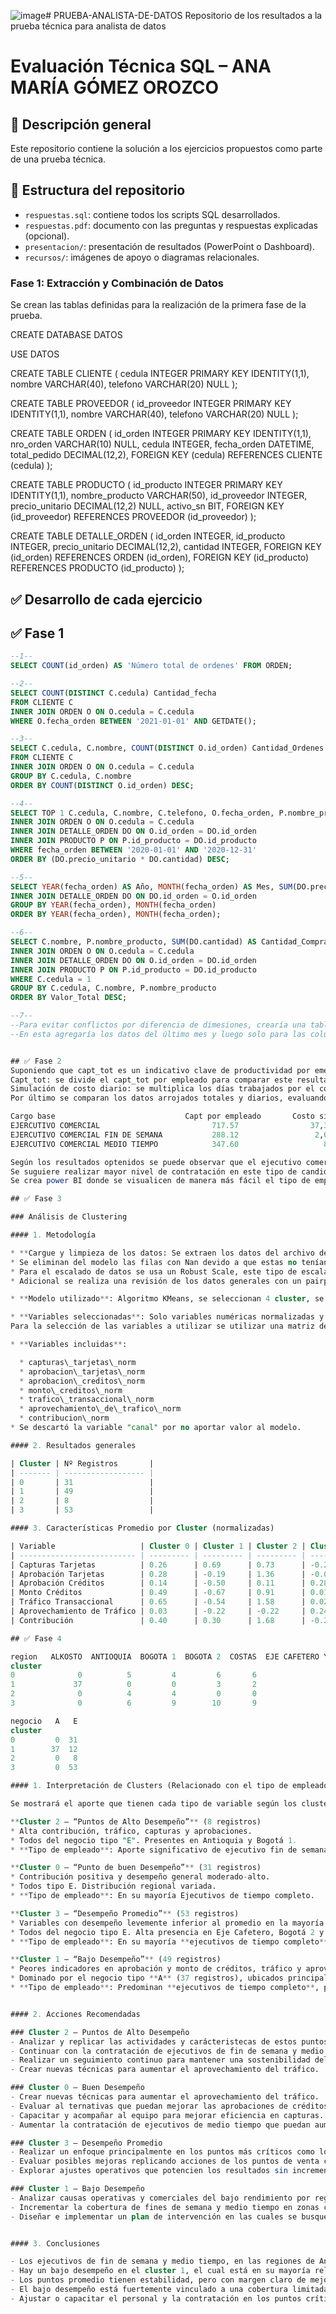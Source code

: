 ![image](https://github.com/user-attachments/assets/ccd5210f-eb7a-4744-a8c8-311cca1de04e)# PRUEBA-ANALISTA-DE-DATOS
Repositorio de los resultados a la prueba técnica para analista de datos
# Evaluación Técnica SQL – ANA MARÍA GÓMEZ OROZCO

## 🧩 Descripción general
Este repositorio contiene la solución a los ejercicios propuestos como parte de una prueba técnica.

## 📁 Estructura del repositorio
- `respuestas.sql`: contiene todos los scripts SQL desarrollados.
- `respuestas.pdf`: documento con las preguntas y respuestas explicadas (opcional).
- `presentacion/`: presentación de resultados (PowerPoint o Dashboard).
- `recursos/`: imágenes de apoyo o diagramas relacionales.


### Fase 1: Extracción y Combinación de Datos
Se crean las tablas definidas para la realización de la primera fase de la prueba. 


CREATE DATABASE DATOS

USE DATOS

CREATE TABLE CLIENTE (
	cedula INTEGER PRIMARY KEY IDENTITY(1,1),
    nombre VARCHAR(40),
    telefono VARCHAR(20) NULL
);

CREATE TABLE PROVEEDOR (
	id_proveedor INTEGER PRIMARY KEY IDENTITY(1,1),
	nombre VARCHAR(40),
    telefono VARCHAR(20) NULL
);

CREATE TABLE ORDEN (
	id_orden INTEGER PRIMARY KEY IDENTITY(1,1),
	nro_orden VARCHAR(10) NULL,
	cedula INTEGER,
    fecha_orden DATETIME,
    total_pedido DECIMAL(12,2),
	FOREIGN KEY (cedula) REFERENCES CLIENTE (cedula)
);

CREATE TABLE PRODUCTO (
	id_producto INTEGER PRIMARY KEY IDENTITY(1,1),
    nombre_producto VARCHAR(50),
	id_proveedor INTEGER,
    precio_unitario DECIMAL(12,2) NULL,
	activo_sn BIT,
	FOREIGN KEY (id_proveedor) REFERENCES PROVEEDOR (id_proveedor)
);

CREATE TABLE DETALLE_ORDEN (
	id_orden INTEGER,
    id_producto INTEGER,
    precio_unitario DECIMAL(12,2),
	cantidad INTEGER,
	FOREIGN KEY (id_orden) REFERENCES ORDEN (id_orden),
	FOREIGN KEY (id_producto) REFERENCES PRODUCTO (id_producto)
);


## ✅ Desarrollo de cada ejercicio
## ✅ Fase 1
```sql
--1--
SELECT COUNT(id_orden) AS 'Número total de ordenes' FROM ORDEN;

--2--
SELECT COUNT(DISTINCT C.cedula) Cantidad_fecha
FROM CLIENTE C
INNER JOIN ORDEN O ON O.cedula = C.cedula
WHERE O.fecha_orden BETWEEN '2021-01-01' AND GETDATE();

--3--
SELECT C.cedula, C.nombre, COUNT(DISTINCT O.id_orden) Cantidad_Ordenes
FROM CLIENTE C
INNER JOIN ORDEN O ON O.cedula = C.cedula
GROUP BY C.cedula, C.nombre
ORDER BY COUNT(DISTINCT O.id_orden) DESC; 

--4--
SELECT TOP 1 C.cedula, C.nombre, C.telefono, O.fecha_orden, P.nombre_producto, DO.cantidad, DO.precio_unitario FROM CLIENTE C
INNER JOIN ORDEN O ON O.cedula = C.cedula
INNER JOIN DETALLE_ORDEN DO ON O.id_orden = DO.id_orden
INNER JOIN PRODUCTO P ON P.id_producto = DO.id_producto
WHERE fecha_orden BETWEEN '2020-01-01' AND '2020-12-31'
ORDER BY (DO.precio_unitario * DO.cantidad) DESC;

--5--
SELECT YEAR(fecha_orden) AS Año, MONTH(fecha_orden) AS Mes, SUM(DO.precio_unitario * DO.cantidad) AS 'Valor total vendido' FROM ORDEN O
INNER JOIN DETALLE_ORDEN DO ON DO.id_orden = O.id_orden
GROUP BY YEAR(fecha_orden), MONTH(fecha_orden)
ORDER BY YEAR(fecha_orden), MONTH(fecha_orden);

--6--
SELECT C.nombre, P.nombre_producto, SUM(DO.cantidad) AS Cantidad_Comprada,SUM(DO.cantidad * DO.precio_unitario) AS Valor_Total FROM CLIENTE C
INNER JOIN ORDEN O ON O.cedula = C.cedula
INNER JOIN DETALLE_ORDEN DO ON O.id_orden = DO.id_orden
INNER JOIN PRODUCTO P ON P.id_producto = DO.id_producto
WHERE C.cedula = 1
GROUP BY C.cedula, C.nombre, P.nombre_producto
ORDER BY Valor_Total DESC;

--7--
--Para evitar conflictos por diferencia de dimesiones, crearía una tabla temporal que cargue la nueva columna.
--En esta agregaría los datos del último mes y luego solo para las columnas compatibles realizaría la inserción con la nueva estructura


## ✅ Fase 2
Suponiendo que capt_tot es un indicativo clave de productividad por emepleado, se crea una tabla donde se desglozan los datos de la siguiente manera:
Capt_tot: se divide el capt_tot por empleado para comparar este resultado con una simulación de costo diario (Se toma un valor de ejemplo para el costo diario por ejecutivo). 
Simulación de costo diario: se multiplica los días trabajados por el costo del día (simulado) y se multiplica este dato por el porcentaje asignado a cada tipo de candidato.
Por último se comparan los datos arrojados totales y diarios, evaluando la productividad según el tipo de candidato.

Cargo base                             Capt por empleado       Costo simulado     Capt/Costo
EJERCUTIVO COMERCIAL                         717.57                37,308,955        0.0000192
EJERCUTIVO COMERCIAL FIN DE SEMANA           288.12                 2,011,972        0.0001432
EJERCUTIVO COMERCIAL MEDIO TIEMPO            347.60                   866,713        0.0004010

Según los resultados optenidos se puede observar que el ejecutivo comercial de medio tiempo es el de mayor captación por costo,  es el más productivo por valor pagado según los porcentajes asignados.
Se suguiere realizar mayor nivel de contratación en este tipo de candidato dado que este representa una mayor productiva que incluso el ejecutivo de tiempo completo el cual tiene gran aporte y valor a nivel general pero menos productividad.
Se crea power BI donde se visualicen de manera más fácil el tipo de empleado, la región y el negocio para posteriormente comparar con los resultados de los cluster. 

## ✅ Fase 3

### Análisis de Clustering

#### 1. Metodología

* **Cargue y limpieza de los datos: Se extraen los datos del archivo de Excel entregado, se realizar el análisis de los datos seleccionando las variables numéricas y visualizando sus datos descriptivos, como media, mediana, conteo y demás datos.
* Se eliminan del modelo las filas con Nan devido a que estas no tenían aportes significativos en los resultados, debido que los valores en cero si podían aportar al modelo se decide conservarlos, estos valores extremos se pretende normalizar con el escalada.
* Para el escalado de datos se usa un Robust Scale, este tipo de escalado es muy bueno para datos extremos como lo es el cado de valores en 0 comparado con valores altos.
* Adicional se realiza una revisión de los datos generales con un pairplot de todas las variable, y se grafica de igual manera las variables categorias con su frecuencia, viendo así el aporte que tiene la region y el tipo de negoocio, esto no se realiza en el canal, en esa variable se evidencio que no tenía aporte significativos tomandose como variable categorica y ni como numérica (se hacen las dos pruebas).

* **Modelo utilizado**: Algoritmo KMeans, se seleccionan 4 cluster, se usa el método del codo para definir este valor.

* **Variables seleccionadas**: Solo variables numéricas normalizadas y no correlacionadas.
Para la selección de las variables a utilizar se utilizar una matriz de correlación según los resultados arojados se eliminaron las variables que tenían alto nivel de correlación con otro de las varibles, evitando así la multicolinealidad de los datos.

* **Variables incluidas**:

  * capturas\_tarjetas\_norm
  * aprobacion\_tarjetas\_norm
  * aprobacion\_creditos\_norm
  * monto\_creditos\_norm
  * trafico\_transaccional\_norm
  * aprovechamiento\_de\_trafico\_norm
  * contribucion\_norm
* Se descartó la variable "canal" por no aportar valor al modelo.

#### 2. Resultados generales

| Cluster | Nº Registros       |
| ------- | ------------------ |
| 0       | 31                 |
| 1       | 49                 |
| 2       | 8                  |
| 3       | 53                 |

#### 3. Características Promedio por Cluster (normalizadas)

| Variable                   | Cluster 0 | Cluster 1 | Cluster 2 | Cluster 3 |
| -------------------------- | --------- | --------- | --------- | --------- |
| Capturas Tarjetas          | 0.26      | 0.69      | 0.73      | -0.25     |
| Aprobación Tarjetas        | 0.28      | -0.19     | 1.36      | -0.09     |
| Aprobación Créditos        | 0.14      | -0.50     | 0.11      | 0.28      |
| Monto Créditos             | 0.49      | -0.67     | 0.91      | 0.01      |
| Tráfico Transaccional      | 0.65      | -0.54     | 1.58      | 0.02      |
| Aprovechamiento de Tráfico | 0.03      | -0.22     | -0.22     | 0.24      |
| Contribución               | 0.40      | 0.30      | 1.68      | -0.21     |

## ✅ Fase 4

region   ALKOSTO  ANTIOQUIA  BOGOTA 1  BOGOTA 2  COSTAS  EJE CAFETERO Y SUR   SANTANDERES BOYACA 
cluster                                                                       
0              0          5         4         6       6                   7           3
1             37          0         0         3       2                   4           3
2              0          4         4         0       0                   0           0
3              0          6         9        10       9                  11           8

negocio   A   E
cluster        
0         0  31
1        37  12
2         0   8
3         0  53

#### 1. Interpretación de Clusters (Relacionado con el tipo de empleado)

Se mostrará el aporte que tienen cada tipo de variable según los clusters realizados, estos adicional están ordenados según sus resultados. 

**Cluster 2 – “Puntos de Alto Desempeño”** (8 registros)
* Alta contribución, tráfico, capturas y aprobaciones.
* Todos del negocio tipo "E". Presentes en Antioquia y Bogotá 1.
* **Tipo de empleado**: Aporte significativo de ejecutivo fin de semana y en ANTIOQUIA el de medio tiempo. 

**Cluster 0 – “Punto de buen Desempeño”** (31 registros)
* Contribución positiva y desempeño general moderado-alto.
* Todos tipo E. Distribución regional variada.
* **Tipo de empleado**: En su mayoría Ejecutivos de tiempo completo. 

**Cluster 3 – “Desempeño Promedio”** (53 registros)
* Variables con desempeño levemente inferior al promedio en la mayoría de variables.
* Todos del negocio tipo E. Alta presencia en Eje Cafetero, Bogotá 2 y Santanderes.
* **Tipo de empleado**: En su mayoría **ejecutivos de tiempo completo**, con baja participación de **medio tiempo y fin de semana**.

**Cluster 1 – “Bajo Desempeño”** (49 registros)
* Peores indicadores en aprobación y monto de créditos, tráfico y aprovechamiento.
* Dominado por el negocio tipo **A** (37 registros), ubicados principalmente en ALKOSTO.
* **Tipo de empleado**: Predominan **ejecutivos de tiempo completo**, pero sin lograr buen desempeño.


#### 2. Acciones Recomendadas

### Cluster 2 – Puntos de Alto Desempeño
- Analizar y replicar las actividades y carácteristecas de estos puntos.
- Continuar con la contratación de ejecutivos de fin de semana y medio tiempo en zonas similares.
- Realizar un seguimiento continuo para mantener una sostenibilidad del alto rendimiento.
- Crear nuevas técnicas para aumentar el aprovechamiento del tráfico. 

### Cluster 0 – Buen Desempeño
- Crear nuevas técnicas para aumentar el aprovechamiento del tráfico.
- Evaluar al ternativas que puedan mejorar las aprobaciones de créditos.
- Capacitar y acompañar al equipo para mejorar eficiencia en capturas.
- Aumentar la contratación de ejecutivos de medio tiempo que puedan aumentar la productividad.

### Cluster 3 – Desempeño Promedio
- Realizar un enfoque principalmente en los puntos más críticos como lo son capturas, aprobación y contrinución.
- Evaluar posibles mejoras replicando acciones de los puntos de venta correspondientes al cluster 1. 
- Explorar ajustes operativos que potencien los resultados sin incrementar costos significativamente.

### Cluster 1 – Bajo Desempeño
- Analizar causas operativas y comerciales del bajo rendimiento por región. 
- Incrementar la cobertura de fines de semana y medio tiempo en zonas con alto flujo de clientes.
- Diseñar e implementar un plan de intervención en las cuales se busque mejorar procesos, horarios y perfiles contratados.


#### 3. Conclusiones

- Los ejecutivos de fin de semana y medio tiempo, en las regiones de Antioquia y Bogotá 1, se puede asociar a mejores resultados.
- Hay un bajo desempeño en el cluster 1, el cual está en su mayoría relacionado a ALKOSTO.
- Los puntos promedio tienen estabilidad, pero con margen claro de mejora si se ajustan procesos y se replican buenas prácticas.
- El bajo desempeño está fuertemente vinculado a una cobertura limitada de personal, especialmente en aprovechamiento del tráfico.
- Ajustar o capacitar el personal y la contratación en los puntos críticos es clave para mejorar el desempeño entre regiones.


